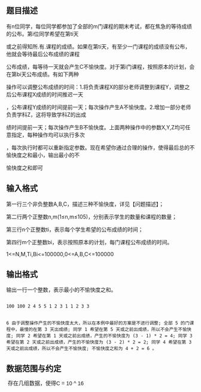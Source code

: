## 题目描述

<div>
 有n位同学，每位同学都参加了全部的m门课程的期末考试，都在焦急的等待成绩的公布。第i位同学希望在第ti天
</div>
<div>
 或之前得知所.有.课程的成绩。如果在第ti天，有至少一门课程的成绩没有公布，他就会等待最后公布成绩的课程
</div>
<div>
 公布成绩，每等待一天就会产生C不愉快度。对于第i门课程，按照原本的计划，会在第bi天公布成绩。有如下两种
</div>
<div>
 操作可以调整公布成绩的时间：1.将负责课程X的部分老师调整到课程Y，调整之后公布课程X成绩的时间推迟一天
</div>
<div>
 ，公布课程Y成绩的时间提前一天；每次操作产生A不愉快度。2.增加一部分老师负责学科Z，这将导致学科Z的出成
</div>
<div>
 绩时间提前一天；每次操作产生B不愉快度。上面两种操作中的参数X,Y,Z均可任意指定，每种操作均可以执行多次
</div>
<div>
 ，每次执行时都可以重新指定参数。现在希望你通过合理的操作，使得最后总的不愉快度之和最小，输出最小的不
</div>
<div>
 愉快度之和即可
</div>
<div></div>

## 输入格式

<div>
 第一行三个非负整数A,B,C，描述三种不愉快度，详见【问题描述】；
</div>
<div>
 第二行两个正整数n,m(1≤n,m≤105)，分别表示学生的数量和课程的数量；
</div>
<div>
 第三行n个正整数ti，表示每个学生希望的公布成绩的时间；
</div>
<div>
 第四行m个正整数bi，表示按照原本的计划，每门课程公布成绩的时间。
</div>
<div>
 1<=N,M,Ti,Bi<=100000,0<=A,B,C<=100000
</div>
<div></div>

## 输出格式

<div>
 输出一行一个整数，表示最小的不愉快度之和。
</div>
<div></div>

```input1
100 100 2 4 5 5 1 2 3 1 1 2 3 3
```
```output1
6 由于调整操作产生的不愉快度太大，所以在本例中最好的方案是不进行调整; 全部 5 的门课程中，最慢的在第 3 天出成绩; 同学 1 希望在第 5 天或之前出成绩，所以不会产生不愉快度; 同学 2 希望在第 1 天或之前出成绩，产生的不愉快度为 (3 - 1) * 2 = 4; 同学 3 希望在第 2 天或之前出成绩，产生的不愉快度为 (3 - 2) * 2 = 2; 同学 4 希望在第 3 天或之前出成绩，所以不会产生不愉快度; 不愉快度之和为 4 + 2 = 6 。
```
## 数据范围与约定

<p> <span style="font-family: Helvetica, 'Microsoft Yahei', verdana; font-size: 14.3999996185303px; line-height: 18.659200668335px;">存在几组数据，使得C = 10 ^ 16</span></p>

